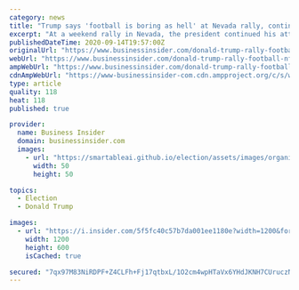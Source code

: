 ```yaml
---
category: news
title: "Trump says 'football is boring as hell' at Nevada rally, continuing his grievance against racial injustice protests"
excerpt: "At a weekend rally in Nevada, the president continued his attacks on NFL players who protest racial injustice and police brutality on the field."
publishedDateTime: 2020-09-14T19:57:00Z
originalUrl: "https://www.businessinsider.com/donald-trump-rally-football-nfl-racial-injustice-police-brutality-nevada-2020-9"
webUrl: "https://www.businessinsider.com/donald-trump-rally-football-nfl-racial-injustice-police-brutality-nevada-2020-9"
ampWebUrl: "https://www.businessinsider.com/donald-trump-rally-football-nfl-racial-injustice-police-brutality-nevada-2020-9?amp"
cdnAmpWebUrl: "https://www-businessinsider-com.cdn.ampproject.org/c/s/www.businessinsider.com/donald-trump-rally-football-nfl-racial-injustice-police-brutality-nevada-2020-9?amp"
type: article
quality: 118
heat: 118
published: true

provider:
  name: Business Insider
  domain: businessinsider.com
  images:
    - url: "https://smartableai.github.io/election/assets/images/organizations/businessinsider.com-50x50.jpg"
      width: 50
      height: 50

topics:
  - Election
  - Donald Trump

images:
  - url: "https://i.insider.com/5f5fc40c57b7da001ee1180e?width=1200&format=jpeg"
    width: 1200
    height: 600
    isCached: true

secured: "7qx97M83NiRDPF+Z4CLFh+Fj17qtbxL/1O2cm4wpHTaVx6YHdJKNH7CUruczNZk1MYdS28az2EOO1cWdJLtgT3kmd3OceSnVv+BfXN5BPAIJMnIQD7CNW7L7Yam/0XYzfORco+Rzy7ziS9O+hp76UVNclEAIuYp+Me1+EjFBoLObthApqscMcmpHi9ogrEIlpHhP4Gkyns7D4aL5AOtmWMksmVRrGHLRGxHntQOUCfY5MVbuBEt31Hwy0JiRPm23OFcCpzQ1OzX/XzdtVOqJ73CtSsBdUPxK7e3hAVKrD1YdIkJYUvQK2EyvfkvmCvjIgo1h7yFnLsj7/bfM2m7+apSiBBPrJE1EoBMWqFfqhcs=;YBOu19qNClnrd/FVRAOCVA=="
---
```


